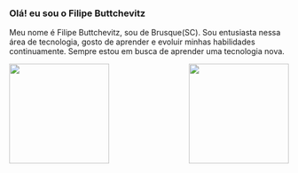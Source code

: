 ### Olá! eu sou o Filipe Buttchevitz

Meu nome é Filipe Buttchevitz, sou de Brusque(SC). Sou entusiasta nessa área de tecnologia, gosto de aprender e evoluir minhas habilidades continuamente. Sempre estou em busca de aprender uma tecnologia nova.

<div>
  <img height="180em" src="https://github-readme-stats.vercel.app/api?username=FilipeBr3kt&show_icons=true&theme=great-gatsby&include_all_commits=true&count_private-true"/>
    <img align="right" height="180em" src="https://github-readme-stats.vercel.app/api/top-langs/?username=FilipeBr3kt&layout=compact&langs_count=16&theme=great-gatsby"/>
</div>


